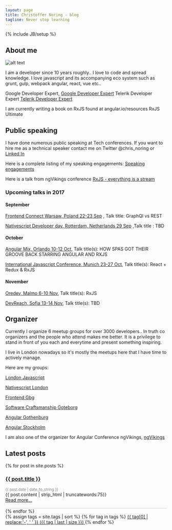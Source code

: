 ```yaml
---
layout: page
title: Christoffer Noring - blog
tagline: Never stop learning
---
```

{% include JB/setup %}

## About me


![alt text](https://developers.google.com/experts/img/user/101118035282447863367.jpg "christoffer noring")

I am a developer since 10 years roughly.. I love to code and spread knowledge.
I love javascript and its accompanying eco system such as grunt, gulp, webpack  angular, react, vue etc..

Google Developer Expert,  [Google Developer Expert](https://developers.google.com/experts/people/christoffer-noring)
Telerik Developer Expert [Telerik Developer Expert](http://developer.telerik.com/community/developer-experts/)

I am currently writing a book on RxJS found at angular.io/resources RxJS Ultimate

## Public speaking
I have done numerous public speaking at Tech conferences. If you want to hire me as a technical speaker contact me on Twitter @chris_noring or [Linked In](https://www.linkedin.com/in/christoffer-noring-3257061/)

Here is a complete listing of my speaking engagements:
[Speaking engagements](http://lanyrd.com/profile/chris_noring/)

Here is a talk from ngVikings conference
[RxJS - everything is a stream](https://opbeat.com/community/posts/rxjs-everything-is-a-stream-by-christoffer-noring/)

### Upcoming talks in 2017
#### September

[Frontend Connect Warsaw, Poland 22-23 Sep](http://frontend-con.io/#speakers)
, Talk title: GraphQl vs REST 

[Nativescript Developer day, Rotterdam, Netherlands 29 Sep]() ,Talk title : TBD


#### October
[Angular Mix, Orlando 10-12 Oct](https://angularmix.com/#!/speakers/Christoffer%20Noring), Talk title(s): HOW SPAS GOT THEIR GROOVE BACK STARRING ANGULAR AND RXJS 

[International Javascript Conference, Munich 23-27 Oct](https://javascript-conference.com/programm-de/), Talk title(s): React + Redux  & RxJS 

#### November
[Oredev, Malmo 6-10 Nov](http://oredev.org/2017/sessions), Talk title(s): RxJS 

[DevReach, Sofia 13-14 Nov](http://devreach.com/), Talk title(s): TBD 



## Organizer
Currently I organize 6 meetup groups for over 3000 developers.. In truth co organizers and the people who attend makes me better. It is a privilege to stand in front of you each and everytime and present something inspiring.

I live in London nowadays so it's mostly the meetups here that I have time to actively manage.

Here are my groups:

[London Javascript](https://www.meetup.com/London-Javascript/)

[Nativescript London](https://www.meetup.com/NativeScript-London/)

[Frontend Gbg](https://www.meetup.com/Frontend-Gbg/)

[Software Craftsmanship Goteborg](https://www.meetup.com/Software-Craftsmanship-Goteborg/)

[Angular Gothenburg](https://www.meetup.com/AngularJS-Gothenburg/)

[Angular Stockholm](https://www.meetup.com/ngStockholm/)


I am also one of the organizer for Angular Conference ngVikings, [ngVikings](https://ngvikings.org/)


## Latest posts

<div class="posts col-md-10">

  {% for post in site.posts %}
  <div style="border-bottom:solid 1px lightgray"> 
    <h3>  
      <a href="{{ BASE_PATH }}{{ post.url }}">{{ post.title }}</a>
    </h3>  
    <div style="color:grey; font-size: smaller">{{ post.date | date_to_string }}</div>   
    {{ post.content | strip_html | truncatewords:75}}<br>
    <a href="{{ post.url }}">Read more...</a><br><br>

  </div>
  {% endfor %}
</div>
<div class="col-md-2">
  {% assign tags = site.tags | sort %}
  {% for tag in tags %}
  <span class="site-tag">
      <a href="/tags.html#{{ tag | first | slugify }}-ref"
          style="font-size: {{ tag | last | size  |  times: 4 | plus: 80  }}%">
              {{ tag[0] | replace:'-', ' ' }} ({{ tag | last | size }})
      </a>
  </span>
  {% endfor %}


</div> 





